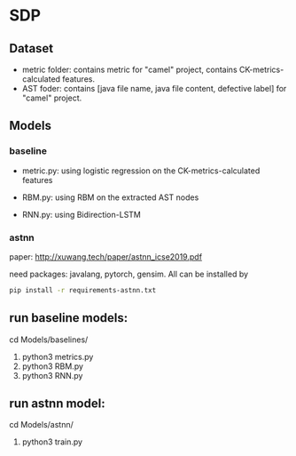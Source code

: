 # SDP

## Dataset

- metric folder: contains metric for "camel" project, contains CK-metrics-calculated features.
- AST foder: contains [java file name, java file content, defective label] for "camel" project.


## Models

### baseline
- metric.py: using logistic regression on the CK-metrics-calculated features

- RBM.py: using RBM on the extracted AST nodes
- RNN.py: using Bidirection-LSTM 

### astnn 
paper: http://xuwang.tech/paper/astnn_icse2019.pdf


need packages: javalang, pytorch, gensim. All can be installed by

```bash
pip install -r requirements-astnn.txt
```

## run baseline models: 
cd Models/baselines/

1. python3 metrics.py
2. python3 RBM.py
3. python3 RNN.py

## run astnn model:
cd Models/astnn/

1. python3 train.py 
